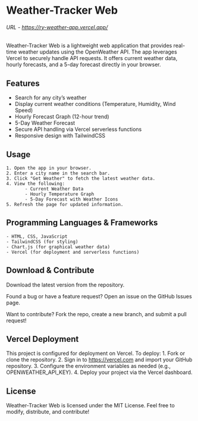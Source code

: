 # Weather-Tracker Web

###### URL - https://ry-weather-app.vercel.app/

Weather-Tracker Web is a lightweight web application that provides real-time weather updates using the OpenWeather API. The app leverages Vercel to securely handle API requests. It offers current weather data, hourly forecasts, and a 5-day forecast directly in your browser.
    
## Features

- Search for any city’s weather  
- Display current weather conditions (Temperature, Humidity, Wind Speed)  
- Hourly Forecast Graph (12-hour trend)  
- 5-Day Weather Forecast  
- Secure API handling via Vercel serverless functions  
- Responsive design with TailwindCSS

## Usage

    1. Open the app in your browser.
    2. Enter a city name in the search bar.
    3. Click "Get Weather" to fetch the latest weather data.
    4. View the following:
           - Current Weather Data
           - Hourly Temperature Graph
           - 5-Day Forecast with Weather Icons
    5. Refresh the page for updated information.

## Programming Languages & Frameworks

    - HTML, CSS, JavaScript
    - TailwindCSS (for styling)
    - Chart.js (for graphical weather data)
    - Vercel (for deployment and serverless functions)

## Download & Contribute

Download the latest version from the repository.

Found a bug or have a feature request? Open an issue on the GitHub Issues page.

Want to contribute? Fork the repo, create a new branch, and submit a pull request!

## Vercel Deployment

This project is configured for deployment on Vercel. To deploy:
    1. Fork or clone the repository.
    2. Sign in to https://vercel.com and import your GitHub repository.
    3. Configure the environment variables as needed (e.g., OPENWEATHER_API_KEY).
    4. Deploy your project via the Vercel dashboard.

## License

Weather-Tracker Web is licensed under the MIT License.
Feel free to modify, distribute, and contribute!
